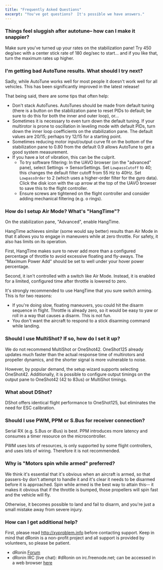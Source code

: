 ```yaml
---
title: "Frequently Asked Questions"
excerpt: "You've got questions?  It's possible we have answers."
---
```

### Things feel sluggish after autotune– how can I make it snappier?

Make sure you've turned up your rates on the stabilization pane!  Try 450 deg/sec with a center stick rate of 180 deg/sec to start... and if you like that, turn the maximum rates up higher.

### I'm getting bad AutoTune results.  What should I try next?

Sadly, while AutoTune works well for most people it doesn't work well for all vehicles.  This has been significantly improved in the latest release!

That being said, there are some tips that often help:

* Don't stack AutoTunes.  AutoTunes should be made from default tuning (there is a button on the stabilization pane to reset PIDs to default; be sure to do this for both the inner and outer loop), or...
* Sometimes it is necessary to even turn down the default tuning.  If your multirotor is prone to oscillation in leveling mode with default PIDs, turn down the inner loop coefficients on the stabilization pane.  The default values are 20/15; perhaps try 12/15 for a starting point.
* Sometimes reducing motor input/output curve fit on the bottom of the stabilization pane to 0.80 from the default 0.9 allows AutoTune to get a good system measurement.
* If you have a lot of vibration, this can be the culprit.
  * To try software filtering: In the UAVO browser (on the "advanced" pane), select Settings → SensorSettings.  Set `LowpassCutoff` to 40; this changes the default filter cutoff from 55 Hz to 40Hz.  Set `LowpassOrder` to 2 (which uses a higher-order filter for the gyro data).  Click the disk icon with the up arrow at the top of the UAVO browser to save this to the flight controller.
  * Ensure screws are tightened on the flight controller and consider adding mechanical filtering (e.g. o rings).

### How do I setup Air Mode?  What's "HangTime"?

On the stabilization pane, "Advanced", enable HangTime.

HangTime achieves similar (some would say better) results than Air Mode in that it allows you to engage in maneuvers while at zero throttle.  For safety, it also has limits on its operation.

First, HangTime makes sure to never add more than a configured percentage of throttle to avoid excessive floating and fly-aways.  The "Maximum Power Add" should be set to well under your hover power percentage.

Second, it isn't controlled with a switch like Air Mode.  Instead, it is enabled for a limited, configured time after throttle is lowered to zero.

It's strongly recommended to use HangTime that you sure switch arming.  This is for two reasons:

* If you're doing slow, floating maneuvers, you could hit the disarm sequence in flight.  Throttle is already zero, so it would be easy to yaw or roll in a way that causes a disarm.  This is not fun.
* You don't want the aircraft to respond to a stick disarming command while landing.

### Should I use MultiShot? If so, how do I set it up?

We do not recommend MultiShot or OneShot42.  OneShot125 already updates much faster than the actual response time of multirotors and propeller dynamics, and the shorter signal is more vulnerable to noise.

However, by popular demand, the setup wizard supports selecting OneShot42.  Additionally, it is possible to configure output timings on the output pane to OneShot42 (42 to 83us) or MultiShot timings.

### What about DShot?

DShot offers identical flight performance to OneShot125, but eliminates the need for ESC calibration.

### Should I use PWM, PPM or S.Bus for receiver connection?

Serial RX (e.g. S.Bus or iBus) is best.  PPM introduces more latency and consumes a timer resource on the microcontroller.

PWM uses lots of resources, is only supported by some flight controllers, and uses lots of wiring.  Therefore it is not recommended.

### Why is "Motors spin while armed" preferred?

We think it's essential that it's obvious when an aircraft is armed, so that passers-by don't attempt to handle it and it's clear it needs to be disarmed before it is approached.  Spin while armed is the best way to attain this-- it makes it obvious that if the throttle is bumped, those propellers will spin fast and the vehicle will fly.

Otherwise, it becomes possible to land and fail to disarm, and you're just a small mistake away from severe injury.

### How can I get additional help?

First, please read http://xyproblem.info before contacting support.  Keep in mind that dRonin is a non-profit project and all support is provided by volunteers, so please be patient.

* dRonin [Forum](https://forum.dronin.org/)
* dRonin IRC (live chat): #dRonin on irc.freenode.net; can be accessed in a web browser [here](https://kiwiirc.com/client/irc.kiwiirc.com/dronin/)
